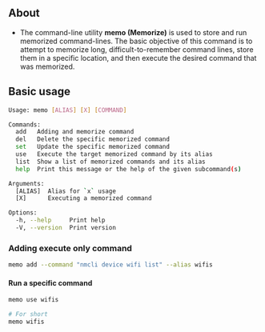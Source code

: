## About

- The command-line utility __memo (Memorize)__ is used to store and run memorized command-lines. The basic objective of this command is to attempt to memorize long, difficult-to-remember command lines, store them in a specific location, and then execute the desired command that was memorized.

## Basic usage

```bash
Usage: memo [ALIAS] [X] [COMMAND]

Commands:
  add   Adding and memorize command
  del   Delete the specific memorized command
  set   Update the specific memorized command
  use   Execute the target memorized command by its alias
  list  Show a list of memorized commands and its alias
  help  Print this message or the help of the given subcommand(s)

Arguments:
  [ALIAS]  Alias for `x` usage
  [X]      Executing a memorized command

Options:
  -h, --help     Print help
  -V, --version  Print version
```

### Adding execute only command

```bash
memo add --command "nmcli device wifi list" --alias wifis
```

#### Run a specific command

```bash
memo use wifis

# For short
memo wifis
```

